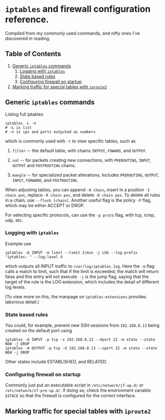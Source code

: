 # `iptables` and firewall configuration reference.

Compiled from my commonly used commands, and nifty ones I've discovered in reading.

<!--BEGIN TOC-->
## Table of Contents
1. [Generic `iptables` commands](#generic-iptables-commands)
    1. [Logging with `iptables`](#logging-with-iptables)
    2. [State based rules](#state-based-rules)
    3. [Configuring firewall on startup](#configuring-firewall-on-startup)
2. [Marking traffic for special tables with `iproute2`](#marking-traffic-for-special-tables-with-iproute2)

<!--END TOC-->

## Generic `iptables` commands
Listing full iptables
```
iptables -L -n
# -L is list
# -n is ips and ports outputed as numbers
```
which is commonly used with `-t` to view specific tables, such as

1. `filter` -- the default table, with chains `INTPUT`, `FOWARD`, and `OUTPUT`.

2. `nat` -- for packets creating new connections, with `PREROUTING`, `INPUT`, `OUTPUT` and `POSTROUTING` chains.

3. `mangle` -- for specialized packet alterations. Includes `PREROUTING`, `OUTPUT`, `INPUT`, `FORWARD`, and `POSTROUTING`.

When adjusting tables, you can append `-A chain`, insert in a position `-I chain pos`, replace `-R chain pos`, and delete `-D chain pos`. To delete all rules in a chain, use `--flush [chain]`. Another useful flag is the policy `-P` flag, which may be either ACCEPT or DROP.

For selecting specific protocols, can use the `-p proto` flag, with tcp, icmp, udp, etc.

### Logging with `iptables`
Example use
```
iptables -A INPUT -m limit --limit 2/min -j LOG --log-prefix "iptables: " --log-level 4
```
which outputs all INPUT traffic to `/var/log/iptables.log`. Here the `-m` flag calls a match to limit, such that if the limit is exceeded, the match will return false and this entry will not execute. `-j` is the jump flag, saying that the target of the rule is the LOG extension, which includes the detail of different log levels.

(To view more on this, the manpage on `iptables-extensions` provides laborious detail.)

### State based rules
You could, for example, prevent new SSH sessions from `192.168.0.13` being created on the default port using 
```
iptables -A INPUT -p tcp -s 192.168.0.13 --dport 22 -m state --state NEW -j DROP
iptables -A OUTPUT -p tcp -d 192.168.0.13 --sport 22 -m state --state NEW -j DROP
```

Other states include ESTABLISHED, and RELATED.

### Configuring firewall on startup
Commonly just put an executable script in `/etc/network/if-up.d/` or `/etc/network/if-pre-up.d/`. If doing so, check the environment variable `$IFACE` so that the firewall is configured for the correct interface.

## Marking traffic for special tables with `iproute2`
